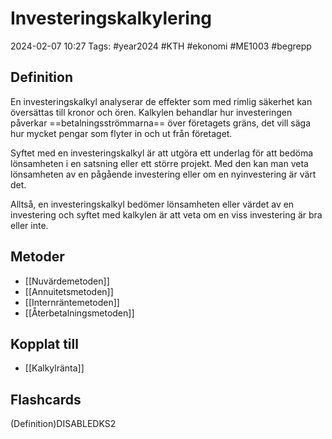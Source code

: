 # Investeringskalkylering

2024-02-07 10:27
Tags: #year2024 #KTH #ekonomi #ME1003  #begrepp

## Definition

En investeringskalkyl analyserar de effekter som med rimlig säkerhet kan översättas till kronor och ören. Kalkylen behandlar hur investeringen påverkar ==betalningsströmmarna== över företagets gräns, det vill säga hur mycket pengar som flyter in och ut från företaget.

Syftet med en investeringskalkyl är att utgöra ett underlag för att bedöma lönsamheten i en satsning eller ett större projekt. Med den kan man veta lönsamheten av en pågående investering eller om en nyinvestering är värt det.

Alltså, en investeringskalkyl bedömer lönsamheten eller värdet av en investering och syftet med kalkylen är att veta om en viss investering är bra eller inte.

## Metoder

- [[Nuvärdemetoden]]
- [[Annuitetsmetoden]]
- [[Internräntemetoden]]
- [[Återbetalningsmetoden]]

## Kopplat till

- [[Kalkylränta]]

## Flashcards

 (Definition)DISABLEDKS2
